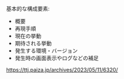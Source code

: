 基本的な構成要素:

- 概要
- 再現手順
- 現在の挙動
- 期待される挙動
- 発生する環境・バージョン
- 発生時の画面表示やログなどの補足

https://ttj.paiza.jp/archives/2023/05/11/6320/
